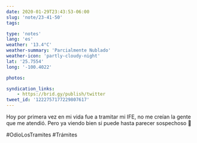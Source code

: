 ```yaml
---
date: 2020-01-29T23:43:53-06:00
slug: 'note/23-41-50'
tags:

type: 'notes'
lang: 'es'
weather: '13.4°C'
weather-summary: 'Parcialmente Nublado'
weather-icon: 'partly-cloudy-night'
lat: '25.7554'
long: '-100.4022'

photos:

syndication_links:
    - https://brid.gy/publish/twitter
tweet_id: '1222757177229807617'
---
```

Hoy por primera vez en mi vida fue a tramitar mi IFE, no me creían la gente que me atendió. Pero ya viendo bien si puede hasta parecer sospechoso 🤨

#OdioLosTramites
#Trámites